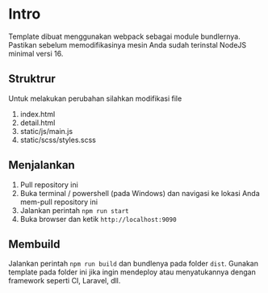 # Intro

Template dibuat menggunakan webpack sebagai module bundlernya. Pastikan sebelum memodifikasinya mesin Anda sudah terinstal NodeJS minimal versi 16.

## Struktrur

Untuk melakukan perubahan silahkan modifikasi file

1. index.html
2. detail.html
3. static/js/main.js
4. static/scss/styles.scss

## Menjalankan

1. Pull repository ini
2. Buka terminal / powershell (pada Windows) dan navigasi ke lokasi Anda mem-pull repository ini
3. Jalankan perintah `npm run start`
4. Buka browser dan ketik `http://localhost:9090`

## Membuild

Jalankan perintah `npm run build` dan bundlenya pada folder `dist`. Gunakan template pada folder ini jika ingin mendeploy atau menyatukannya dengan framework seperti CI, Laravel, dll.
